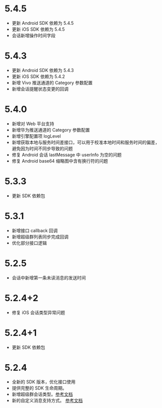 # 5.4.5

* 更新 Android SDK 依赖为 5.4.5
* 更新 iOS SDK 依赖为 5.4.5
* 会话新增操作时间字段


# 5.4.3

* 更新 Android SDK 依赖为 5.4.3
* 更新 iOS SDK 依赖为 5.4.2
* 新增 Vivo 推送通道的 Category 参数配置
* 新增会话提醒状态变更的回调

# 5.4.0

* 新增对 Web 平台支持
* 新增华为推送通道的 Category 参数配置
* 新增引擎配置项 logLevel
* 新增获取本地与服务时间差接口，可以用于校准本地时间和服务时间的偏差，避免因为时间不同步导致的问题
* 修复 Android 会话 lastMessage 中 userInfo 为空的问题
* 修复 Android base64 缩略图中含有换行符的问题

# 5.3.3

* 更新 SDK 依赖包

# 5.3.1

* 新增接口 callback 回调
* 新增超级群列表同步完成回调
* 优化部分接口逻辑

# 5.2.5

* 会话中新增第一条未读消息的发送时间

# 5.2.4+2

* 修复 iOS 会话类型异常问题

# 5.2.4+1

* 更新 SDK 依赖包

# 5.2.4

* 全新的 SDK 版本，优化接口使用
* 提供完整的 SDK 生命周期。
* 新增超级群会话类型。[参考文档](https://doc.rongcloud.cn/im/Flutter/5.X/noui/ultragroup/intro)
* 新的自定义消息支持方式。 [参考文档](https://doc.rongcloud.cn/im/Flutter/5.X/noui/message/introduction#自定义消息)
